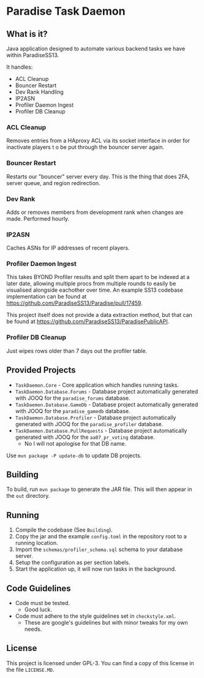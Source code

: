 # Paradise Task Daemon

## What is it?

Java application designed to automate various backend tasks we have within ParadiseSS13.

It handles:

- ACL Cleanup
- Bouncer Restart
- Dev Rank Handling
- IP2ASN
- Profiler Daemon Ingest
- Profiler DB Cleanup

### ACL Cleanup

Removes entries from a HAproxy ACL via its socket interface in order for inactivate players t o be put through the bouncer server again.

### Bouncer Restart

Restarts our "bouncer" server every day. This is the thing that does 2FA, server queue, and region redirection.

### Dev Rank

Adds or removes members from development rank when changes are made. Performed hourly.

### IP2ASN

Caches ASNs for IP addresses of recent players.

### Profiler Daemon Ingest

This takes BYOND Profiler results and split them apart to be indexed at a later date, allowing multiple procs from multiple rounds to easily be visualised alongside eachother over time. An example SS13 codebase implementation can be found at <https://github.com/ParadiseSS13/Paradise/pull/17459>.

This project itself does not provide a data extraction method, but that can be found at <https://github.com/ParadiseSS13/ParadisePublicAPI>.

### Profiler DB Cleanup

Just wipes rows older than 7 days out the profiler table.

## Provided Projects

- `TaskDaemon.Core` - Core application which handles running tasks.
- `TaskDaemon.Database.Forums` - Database project automatically generated with JOOQ for the `paradise_forums` database.
- `TaskDaemon.Database.GameDb` - Database project automatically generated with JOOQ for the `paradise_gamedb` database.
- `TaskDaemon.Database.Profiler` - Database project automatically generated with JOOQ for the `paradise_profiler` database.
- `TaskDaemon.Database.PullRequests` - Database project automatically generated with JOOQ for the `aa07_pr_voting` database.
  - No I will not apologise for that DB name.

Use `mvn package -P update-db` to update DB projects.

## Building

To build, run `mvn package` to generate the JAR file. This will then appear in the `out` directory.

## Running

1. Compile the codebase (See `Building`).
2. Copy the jar and the example `config.toml` in the repository root to a running location.
3. Import the `schemas/profiler_schema.sql` schema to your database server.
4. Setup the configuration as per section labels.
5. Start the application up, it will now run tasks in the background.

## Code Guidelines

- Code must be tested.
  - Good luck.
- Code must adhere to the style guidelines set in `checkstyle.xml`.
  - These are google's guidelines but with minor tweaks for my own needs.

## License

This project is licensed under GPL-3. You can find a copy of this license in the file `LICENSE.MD`.
